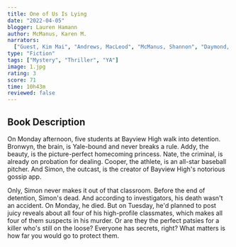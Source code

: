 ```yaml
---
title: One of Us Is Lying
date: "2022-04-05"
blogger: Lauren Hamann
author: McManus, Karen M.
narrators:
  ["Guest, Kim Mai", "Andrews, MacLeod", "McManus, Shannon", "Daymond, Robbie"]
type: "Fiction"
tags: ["Mystery", "Thriller", "YA"]
image: 1.jpg
rating: 3
score: 71
time: 10h43m
reviewed: false
---
```


## Book Description

On Monday afternoon, five students at Bayview High walk into detention.
Bronwyn, the brain, is Yale-bound and never breaks a rule.
Addy, the beauty, is the picture-perfect homecoming princess.
Nate, the criminal, is already on probation for dealing.
Cooper, the athlete, is an all-star baseball pitcher.
And Simon, the outcast, is the creator of Bayview High's notorious gossip app.

Only, Simon never makes it out of that classroom. Before the end of detention, Simon's dead. And according to investigators, his death wasn't an accident. On Monday, he died. But on Tuesday, he'd planned to post juicy reveals about all four of his high-profile classmates, which makes all four of them suspects in his murder. Or are they the perfect patsies for a killer who's still on the loose?
Everyone has secrets, right? What matters is how far you would go to protect them.
